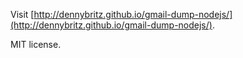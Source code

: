 Visit [http://dennybritz.github.io/gmail-dump-nodejs/](http://dennybritz.github.io/gmail-dump-nodejs/).

MIT license.